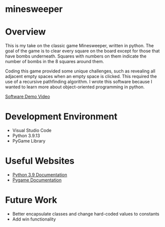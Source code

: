# minesweeper

# Overview

This is my take on the classic game Minesweeper, written in python. The goal of the game is to clear every square on the board except for those that have bombs underneath. Squares with numbers on them indicate the number of bombs in the 8 squares around them. 

Coding this game provided some unique challenges, such as revealing all adjacent empty spaces when an empty space is clicked. This required the use of a recursive pathfinding algorithm. I wrote this software because I wanted to learn more about object-oriented programming in python.

[Software Demo Video](https://youtu.be/4rxfKshky6w)

# Development Environment
* Visual Studio Code
* Python 3.9.13
* PyGame Library

# Useful Websites
* [Python 3.9 Documentation](https://docs.python.org/3.9/)
* [Pygame Documentation](https://www.pygame.org/docs/)

# Future Work
* Better encapsulate classes and change hard-coded values to constants
* Add win functionality
